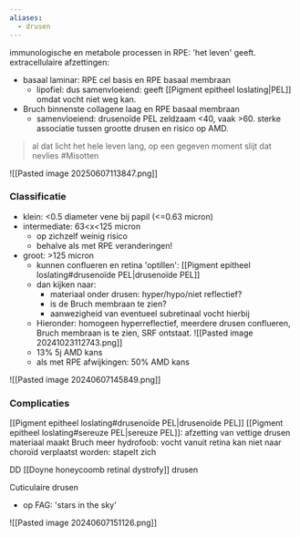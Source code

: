 ```yaml
---
aliases:
  - drusen
---
```


immunologische en metabole processen in RPE: 'het leven' geeft.
extracellulaire afzettingen:
- basaal laminar: RPE cel basis en RPE basaal membraan
	- lipofiel: dus samenvloeiend: geeft [[Pigment epitheel loslating|PEL]] omdat vocht niet weg kan.
- Bruch binnenste collagene laag en RPE basaal membraan
	- samenvloeiend: drusenoïde PEL
zeldzaam <40, vaak >60.
sterke associatie tussen grootte drusen en risico op AMD.
> al dat licht het hele leven lang, op een gegeven moment slijt dat nevlies #Misotten

![[Pasted image 20250607113847.png]]

### Classificatie
- klein: <0.5 diameter vene bij papil (<=0.63 micron)
- intermediate: 63<x<125 micron 
	- op zichzelf weinig risico
	- behalve als met RPE veranderingen!
- groot: >125 micron
	- kunnen conflueren en retina 'optillen': [[Pigment epitheel loslating#drusenoïde PEL|drusenoïde PEL]] 
	- dan kijken naar: 
		- materiaal onder drusen: hyper/hypo/niet reflectief?
		- is de Bruch membraan te zien?
		- aanwezigheid van eventueel subretinaal vocht hierbij
	- Hieronder: homogeen hyperreflectief, meerdere drusen conflueren, Bruch membraan is te zien, SRF ontstaat.
		![[Pasted image 20241023112743.png]]
	- 13% 5j AMD kans
	- als met RPE afwijkingen: 50% AMD kans

![[Pasted image 20240607145849.png]]

### Complicaties
[[Pigment epitheel loslating#drusenoïde PEL|drusenoïde PEL]]
[[Pigment epitheel loslating#sereuze PEL|sereuze PEL]]: afzetting van vettige drusen materiaal maakt Bruch meer hydrofoob: vocht vanuit retina kan niet naar choroïd verplaatst worden: stapelt zich 

DD 
[[Doyne honeycoomb retinal dystrofy]] drusen

Cuticulaire drusen
- op FAG: 'stars in the sky'

![[Pasted image 20240607151126.png]]
